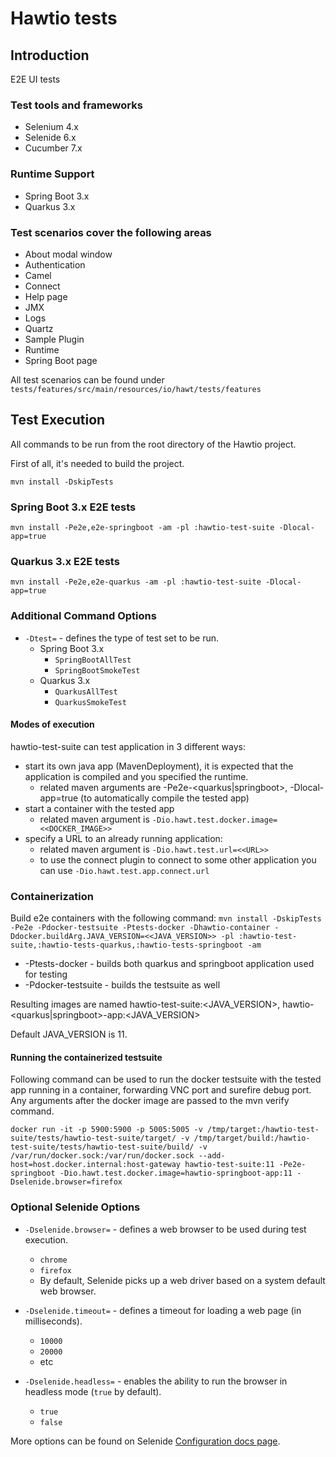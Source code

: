 # Hawtio tests

## Introduction

E2E UI tests

### Test tools and frameworks

- Selenium 4.x
- Selenide 6.x
- Cucumber 7.x

### Runtime Support

- Spring Boot 3.x
- Quarkus 3.x

### Test scenarios cover the following areas

- About modal window
- Authentication
- Camel
- Connect
- Help page
- JMX
- Logs
- Quartz
- Sample Plugin
- Runtime
- Spring Boot page

All test scenarios can be found under `tests/features/src/main/resources/io/hawt/tests/features`

## Test Execution

All commands to be run from the root directory of the Hawtio project.

First of all, it's needed to build the project.

```console
mvn install -DskipTests
```

### Spring Boot 3.x E2E tests

```console
mvn install -Pe2e,e2e-springboot -am -pl :hawtio-test-suite -Dlocal-app=true
```

### Quarkus 3.x E2E tests

```console
mvn install -Pe2e,e2e-quarkus -am -pl :hawtio-test-suite -Dlocal-app=true
```

### Additional Command Options

- `-Dtest=` - defines the type of test set to be run.
  - Spring Boot 3.x
    - `SpringBootAllTest`
    - `SpringBootSmokeTest`
  - Quarkus 3.x
    - `QuarkusAllTest`
    - `QuarkusSmokeTest`

#### Modes of execution

hawtio-test-suite can test application in 3 different ways:

- start its own java app (MavenDeployment), it is expected that the application is compiled and you specified the runtime.
  - related maven arguments are -Pe2e-<quarkus|springboot>, -Dlocal-app=true (to automatically compile the tested app)
- start a container with the tested app
  - related maven argument is `-Dio.hawt.test.docker.image=<<DOCKER_IMAGE>>`
- specify a URL to an already running application:
  - related maven argument is `-Dio.hawt.test.url=<<URL>>`
  - to use the connect plugin to connect to some other application you can use `-Dio.hawt.test.app.connect.url`

### Containerization

Build e2e containers with the following command: `mvn install -DskipTests -Pe2e -Pdocker-testsuite -Ptests-docker -Dhawtio-container -Ddocker.buildArg.JAVA_VERSION=<<JAVA_VERSION>> -pl :hawtio-test-suite,:hawtio-tests-quarkus,:hawtio-tests-springboot -am`

- -Ptests-docker - builds both quarkus and springboot application used for testing
- -Pdocker-testsuite - builds the testsuite as well

Resulting images are named hawtio-test-suite:<JAVA_VERSION>, hawtio-<quarkus|springboot>-app:<JAVA_VERSION>

Default JAVA_VERSION is 11.

#### Running the containerized testsuite

Following command can be used to run the docker testsuite with the tested app running in a container, forwarding VNC port and surefire debug port. Any arguments after the docker image are passed to the mvn verify command.

```console
docker run -it -p 5900:5900 -p 5005:5005 -v /tmp/target:/hawtio-test-suite/tests/hawtio-test-suite/target/ -v /tmp/target/build:/hawtio-test-suite/tests/hawtio-test-suite/build/ -v /var/run/docker.sock:/var/run/docker.sock --add-host=host.docker.internal:host-gateway hawtio-test-suite:11 -Pe2e-springboot -Dio.hawt.test.docker.image=hawtio-springboot-app:11 -Dselenide.browser=firefox
```

### Optional Selenide Options

- `-Dselenide.browser=` - defines a web browser to be used during test execution.
  - `chrome`
  - `firefox`
  - By default, Selenide picks up a web driver based on a system default web browser.

- `-Dselenide.timeout=` - defines a timeout for loading a web page (in milliseconds).
  - `10000`
  - `20000`
  - etc
- `-Dselenide.headless=` - enables the ability to run the browser in headless mode (`true` by default).
  - `true`
  - `false`

More options can be found on Selenide [Configuration docs page](https://selenide.org/javadoc/current/com/codeborne/selenide/Configuration.html).
